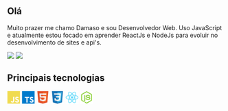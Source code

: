 ## Olá
<p>
 Muito prazer me chamo Damaso e sou Desenvolvedor Web. Uso JavaScript e atualmente estou focado em aprender ReactJs e NodeJs para evoluir no desenvolvimento de sites e api's. 
</p>

<div>
  <img height="150em" src="https://github-readme-stats.vercel.app/api?username=DamasoMagno&show_icons=true&theme=dark&include_all_commits=true&count_private=true">
  <img height="150em" src="https://github-readme-stats.vercel.app/api/top-langs/?username=DamasoMagno&layout=compact&langs_count=5&theme=dark">
</div>


## Principais tecnologias
<div style="display: inline_block">
  <img align="center" width="30" alt="Js" src="https://raw.githubusercontent.com/devicons/devicon/master/icons/javascript/javascript-plain.svg">
  <img align="center" width="30" alt="Ts" src="https://raw.githubusercontent.com/devicons/devicon/master/icons/typescript/typescript-plain.svg">
  <img align="center" width="30" alt="HTML" src="https://raw.githubusercontent.com/devicons/devicon/master/icons/html5/html5-original.svg">
  <img align="center" width="30" alt="CSS" src="https://raw.githubusercontent.com/devicons/devicon/master/icons/css3/css3-original.svg">
  <img align="center" width="30" alt="React" src="https://raw.githubusercontent.com/devicons/devicon/master/icons/react/react-original.svg">
  <img align="center" width="30" alt="NodeJs" src="https://raw.githubusercontent.com/devicons/devicon/master/icons/nodejs/nodejs-original.svg">
</div>
